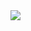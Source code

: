 <img align="right" src="https://visitor-badge.laobi.icu/badge?page_id=nityasanthosh.nityasanthosh" />
